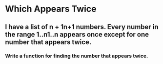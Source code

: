 # Which Appears Twice

## I have a list of n + 1n+1 numbers. Every number in the range 1..n1..n appears once except for one number that appears twice.

### Write a function for finding the number that appears twice.
